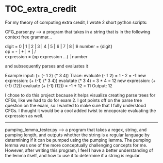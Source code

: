 # TOC_extra_credit

For my theory of computing extra credit, I wrote 2 short python scripts:

CFG_parser.py --> a program that takes in a string that is in the following context free grammar...

  digit         = 0 | 1 | 2 | 3 | 4 | 5 | 6 | 7 | 8 | 9
  number        = {digit}  
  op            = - | + | * | /  
  expression    = (op expression ...) | number
  

and subsequently parses and evaluates it

Example input: (+ (- 1 2) (* 3 4))
Trace: 
evaluate (- 1 2) = 1 - 2 = -1
new expression: (+ (-1) (* 3 4))
evalutate (* 3 4) = 3 * 4 = 12
new expression: (+ (-1) (12))
evaluate (+ (-1) (12)) = -1 + 12 = 11
Output: 12

I chose to do this project because it helps visualize creating parse trees for CFGs, like we had to do for exam 2. I got points off on the parse tree question on the exam, so I wanted to make sure that I fully understood CFGs. I thought it would be a cool added twist to encoporate evaluating the expression as well.

------------------

pumping_lemma_tester.py --> a program that takes a regex, string, and pumping length, and outputs whether the string is a regular language by determining if it can be pumped using the pumping lemma. The pumping lemma was one of the more conceptually challenging concepts for me. However, after writing this program, I feel I have a better understanding of the lemma itself, and how to use it to determine if a string is regular. 

